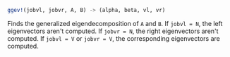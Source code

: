 ```julia
ggev!(jobvl, jobvr, A, B) -> (alpha, beta, vl, vr)
```

Finds the generalized eigendecomposition of `A` and `B`. If `jobvl = N`, the left eigenvectors aren't computed. If `jobvr = N`, the right eigenvectors aren't computed. If `jobvl = V` or `jobvr = V`, the corresponding eigenvectors are computed.
